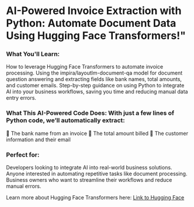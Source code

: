 # AI-Powered Invoice Extraction with Python: Automate Document Data Using Hugging Face Transformers!"

### What You'll Learn:
How to leverage Hugging Face Transformers to automate invoice processing.
Using the impira/layoutlm-document-qa model for document question answering and extracting fields like bank names, total amounts, and customer emails.
Step-by-step guidance on using Python to integrate AI into your business workflows, saving you time and reducing manual data entry errors.

### What This AI-Powered Code Does: With just a few lines of Python code, we’ll automatically extract:
🏦 The bank name from an invoice
💸 The total amount billed
🧾 The customer information and their email

### Perfect for:
Developers looking to integrate AI into real-world business solutions.
Anyone interested in automating repetitive tasks like document processing.
Business owners who want to streamline their workflows and reduce manual errors.

Learn more about Hugging Face Transformers here: [Link to Hugging Face](https://huggingface.co/impira/layoutlm-document-qa)
